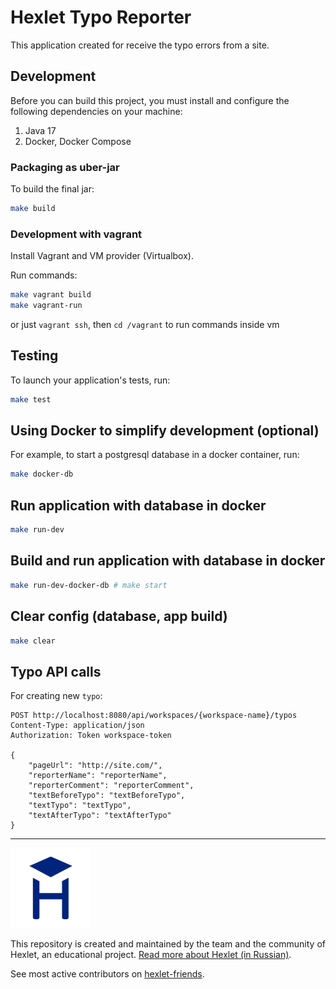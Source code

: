 # Hexlet Typo Reporter

This application created for receive the typo errors from a site.

## Development

Before you can build this project, you must install and configure the following dependencies on your machine:

1. Java 17
2. Docker, Docker Compose

### Packaging as uber-jar

To build the final jar:

```bash
make build
```

### Development with vagrant

Install Vagrant and VM provider (Virtualbox).

Run commands:

```bash
make vagrant build
make vagrant-run
```

or just `vagrant ssh`, then `cd /vagrant` to run commands inside vm

## Testing

To launch your application's tests, run:

```bash
make test
```

## Using Docker to simplify development (optional)

For example, to start a postgresql database in a docker container, run:

```bash
make docker-db
```

## Run application with database in docker

```bash
make run-dev
```

## Build and run application with database in docker

```bash
make run-dev-docker-db # make start
```

## Clear config (database, app build)

```bash
make clear
```

## Typo API calls

For creating new `typo`:

```plaintext
POST http://localhost:8080/api/workspaces/{workspace-name}/typos
Content-Type: application/json
Authorization: Token workspace-token

{
    "pageUrl": "http://site.com/",
    "reporterName": "reporterName",
    "reporterComment": "reporterComment",
    "textBeforeTypo": "textBeforeTypo",
    "textTypo": "textTypo",
    "textAfterTypo": "textAfterTypo"
}
```

---

[![Hexlet Ltd. logo](https://raw.githubusercontent.com/Hexlet/assets/master/images/hexlet_logo128.png)](https://ru.hexlet.io/pages/about?utm_source=github&utm_medium=link&utm_campaign=exercises-javascript)

This repository is created and maintained by the team and the community of Hexlet, an educational project. [Read more about Hexlet (in Russian)](https://ru.hexlet.io/pages/about?utm_source=github&utm_medium=link&utm_campaign=hexlet-comparator).

See most active contributors on [hexlet-friends](https://friends.hexlet.io/).
